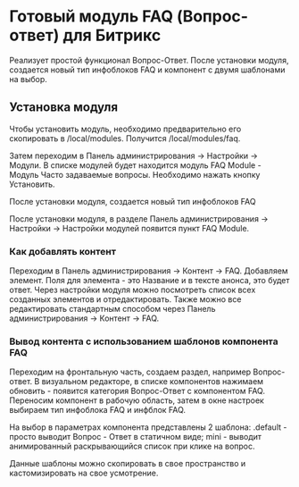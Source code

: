 # Готовый модуль FAQ (Вопрос-ответ) для Битрикс

Реализует простой функционал Вопрос-Ответ.
После установки модуля, создается новый тип инфоблоков FAQ и компонент с двумя шаблонами на выбор.

## Установка модуля

Чтобы установить модуль, необходимо предварительно его скопировать в /local/modules.
Получится /local/modules/faq.

Затем переходим в Панель администрирования -> Настройки -> Модули.
В списке модулей будет находится модуль FAQ Module - Модуль Часто задаваемые вопросы.
Необходимо нажать кнопку Установить.

После установки модуля, создается новый тип инфоблоков FAQ

После установки модуля, в разделе Панель администрирования -> Настройки -> Настройки модулей появится пункт FAQ Module.

### Как добавлять контент

Переходим в Панель администрирования -> Контент -> FAQ. Добавляем элемент.
Поля для элемента - это Название и в тексте анонса, это будет ответ.
Через настройки модуля можно посмотреть список всех созданных элементов и отредактировать. Также можно все редактировать стандартным способом через Панель администрирования -> Контент -> FAQ.

### Вывод контента с использованием шаблонов компонента FAQ

Переходим на фронтальную часть, создаем раздел, например Вопрос-ответ.
В визуальном редакторе, в списке компонентов нажимаем обновить - появится категория Вопрос-Ответ с компонентом FAQ.
Переносим компонент в рабочую область, затем в окне настроек выбираем тип инфоблока FAQ и инфблок FAQ.

На выбор в параметрах компонента представлены 2 шаблона: 
.default - просто выводит Вопрос - Ответ в статичном виде;
mini - выводит анимированный раскрывающийся список при клике на вопрос.

Данные шаблоны можно скопировать в свое пространство и кастомизировать на свое усмотрение.

